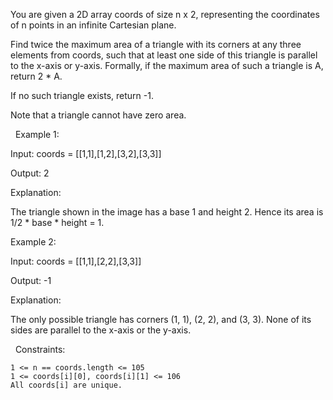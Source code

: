 You are given a 2D array coords of size n x 2, representing the coordinates of n points in an infinite Cartesian plane.

Find twice the maximum area of a triangle with its corners at any three elements from coords, such that at least one side of this triangle is parallel to the x-axis or y-axis. Formally, if the maximum area of such a triangle is A, return 2 * A.

If no such triangle exists, return -1.

Note that a triangle cannot have zero area.

 
Example 1:


Input: coords = [[1,1],[1,2],[3,2],[3,3]]

Output: 2

Explanation:



The triangle shown in the image has a base 1 and height 2. Hence its area is 1/2 * base * height = 1.


Example 2:


Input: coords = [[1,1],[2,2],[3,3]]

Output: -1

Explanation:

The only possible triangle has corners (1, 1), (2, 2), and (3, 3). None of its sides are parallel to the x-axis or the y-axis.


 
Constraints:


	1 <= n == coords.length <= 105
	1 <= coords[i][0], coords[i][1] <= 106
	All coords[i] are unique.

